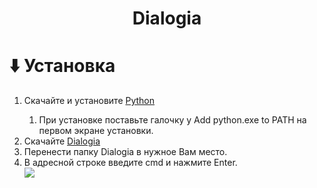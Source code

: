 <h1 align="center">Dialogia</h1>


# ⬇️ Установка
<ol type="1">
  <li>Скачайте и установите <a href="https://www.python.org/ftp/python/3.13.1/python-3.13.1-amd64.exe">Python</a></li>
  <ol type="abc"><li>При установке поставьте галочку у Add python.exe to PATH на первом экране установки.</li></ol>
  <li>Скачайте <a href="https://github.com/RiderMC126/Dialogia/archive/refs/heads/main.zip">Dialogia</a></li>
  <li>Перенести папку Dialogia в нужное Вам место.</li>
  <li>В адресной строке введите cmd и нажмите Enter.</li>
  <img src="https://ibb.co/jgWKnkT">
</ol>
